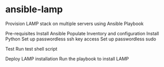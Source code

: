 # ansible-lamp
Provision LAMP stack on multiple servers using Ansible Playbook

Pre-requisites
Install Ansible
Populate Inventory and configuration
Install Python
Set up passwordless ssh key access
Set up passwordless sudo

Test
Run test shell script

Deploy LAMP installation
Run the playbook to install LAMP
